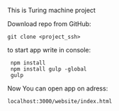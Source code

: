 This is Turing machine project

Download repo from GitHub:
```
git clone <project_ssh>
```
 to start app write in console:
```
 npm install
 npm install gulp -global
 gulp
```
Now You can open app on adress:
```
localhost:3000/website/index.html
```